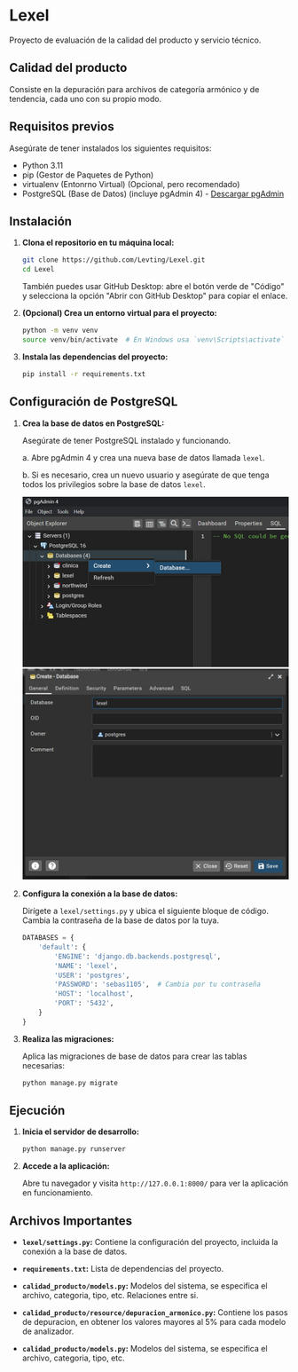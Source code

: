 # Lexel

Proyecto de evaluación de la calidad del producto y servicio técnico.

## Calidad del producto

Consiste en la depuración para archivos de categoría armónico y de tendencia, cada uno con su propio modo.

## Requisitos previos

Asegúrate de tener instalados los siguientes requisitos:

- Python 3.11
- pip (Gestor de Paquetes de Python)
- virtualenv (Entonrno Virtual) (Opcional, pero recomendado)
- PostgreSQL (Base de Datos) (incluye pgAdmin 4) - [Descargar pgAdmin](https://www.pgadmin.org/download/)

## Instalación

1. **Clona el repositorio en tu máquina local:**

    ```sh
    git clone https://github.com/Levting/Lexel.git
    cd Lexel
    ```

    También puedes usar GitHub Desktop: abre el botón verde de "Código" y selecciona la opción "Abrir con GitHub Desktop" para copiar el enlace.

2. **(Opcional) Crea un entorno virtual para el proyecto:**

    ```sh
    python -m venv venv
    source venv/bin/activate  # En Windows usa `venv\Scripts\activate`
    ```

3. **Instala las dependencias del proyecto:**

    ```sh
    pip install -r requirements.txt
    ```

## Configuración de PostgreSQL

1. **Crea la base de datos en PostgreSQL:**

    Asegúrate de tener PostgreSQL instalado y funcionando.

    a. Abre pgAdmin 4 y crea una nueva base de datos llamada `lexel`. 

    b. Si es necesario, crea un nuevo usuario y asegúrate de que tenga todos los privilegios sobre la base de datos `lexel`.

    ![Creación de base de datos](image.png)
    ![Configuración de usuario](image-1.png)

2. **Configura la conexión a la base de datos:**

    Dirígete a `lexel/settings.py` y ubica el siguiente bloque de código. Cambia la contraseña de la base de datos por la tuya.

    ```python
    DATABASES = {
        'default': {
            'ENGINE': 'django.db.backends.postgresql',
            'NAME': 'lexel',
            'USER': 'postgres',
            'PASSWORD': 'sebas1105',  # Cambia por tu contraseña
            'HOST': 'localhost',
            'PORT': '5432',
        }
    }
    ```

3. **Realiza las migraciones:**

    Aplica las migraciones de base de datos para crear las tablas necesarias:

    ```sh
    python manage.py migrate
    ```

## Ejecución

1. **Inicia el servidor de desarrollo:**

    ```sh
    python manage.py runserver
    ```

2. **Accede a la aplicación:**

    Abre tu navegador y visita `http://127.0.0.1:8000/` para ver la aplicación en funcionamiento.

## Archivos Importantes

- **`lexel/settings.py`:** Contiene la configuración del proyecto, incluida la conexión a la base de datos.
- **`requirements.txt`:** Lista de dependencias del proyecto.

- **`calidad_producto/models.py`:** Modelos del sistema, se especifica el archivo, categoria, tipo, etc. Relaciones entre si.
- **`calidad_producto/resource/depuracion_armonico.py`:** Contiene los pasos de depuracion, en obtener los valores mayores al 5% para cada modelo de analizador.
- **`calidad_producto/models.py`:** Modelos del sistema, se especifica el archivo, categoria, tipo, etc.
